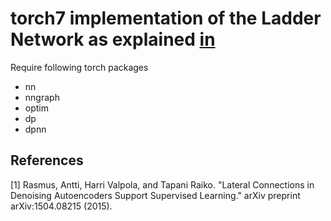 # torch7 implementation of the Ladder Network as explained [in](http://arxiv.org/pdf/1504.08215.pdf) # 

Require following torch packages
 * nn
 * nngraph
 * optim
 * dp
 * dpnn

## References
[1] Rasmus, Antti, Harri Valpola, and Tapani Raiko. "Lateral Connections in Denoising Autoencoders Support Supervised Learning." arXiv preprint arXiv:1504.08215 (2015).
